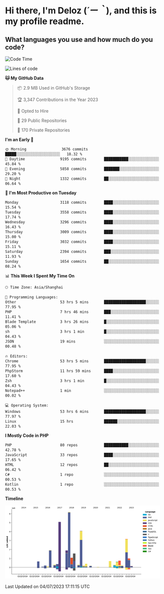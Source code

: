 # **Hi there, I'm Deloz (*´ー｀*), and this is my profile readme.**

## **What languages you use and how much do you code?**

<!--START_SECTION:waka-->
![Code Time](http://img.shields.io/badge/Code%20Time-1%2C827%20hrs%2026%20mins-blue)

![Lines of code](https://img.shields.io/badge/From%20Hello%20World%20I%27ve%20Written-31.3%20million%20lines%20of%20code-blue)

**🐱 My GitHub Data** 

> 📦 2.9 MB Used in GitHub's Storage 
 > 
> 🏆 3,347 Contributions in the Year 2023
 > 
> 💼 Opted to Hire
 > 
> 📜 29 Public Repositories 
 > 
> 🔑 170 Private Repositories 
 > 
**I'm an Early 🐤** 

```text
🌞 Morning                3676 commits        █████░░░░░░░░░░░░░░░░░░░░   18.32 % 
🌆 Daytime                9195 commits        ███████████░░░░░░░░░░░░░░   45.84 % 
🌃 Evening                5858 commits        ███████░░░░░░░░░░░░░░░░░░   29.20 % 
🌙 Night                  1332 commits        ██░░░░░░░░░░░░░░░░░░░░░░░   06.64 % 
```
📅 **I'm Most Productive on Tuesday** 

```text
Monday                   3118 commits        ████░░░░░░░░░░░░░░░░░░░░░   15.54 % 
Tuesday                  3558 commits        ████░░░░░░░░░░░░░░░░░░░░░   17.74 % 
Wednesday                3296 commits        ████░░░░░░░░░░░░░░░░░░░░░   16.43 % 
Thursday                 3009 commits        ████░░░░░░░░░░░░░░░░░░░░░   15.00 % 
Friday                   3032 commits        ████░░░░░░░░░░░░░░░░░░░░░   15.11 % 
Saturday                 2394 commits        ███░░░░░░░░░░░░░░░░░░░░░░   11.93 % 
Sunday                   1654 commits        ██░░░░░░░░░░░░░░░░░░░░░░░   08.24 % 
```


📊 **This Week I Spent My Time On** 

```text
🕑︎ Time Zone: Asia/Shanghai

💬 Programming Languages: 
Other                    53 hrs 5 mins       ███████████████████░░░░░░   77.95 % 
PHP                      7 hrs 46 mins       ███░░░░░░░░░░░░░░░░░░░░░░   11.41 % 
Blade Template           3 hrs 26 mins       █░░░░░░░░░░░░░░░░░░░░░░░░   05.06 % 
sh                       3 hrs 1 min         █░░░░░░░░░░░░░░░░░░░░░░░░   04.43 % 
JSON                     19 mins             ░░░░░░░░░░░░░░░░░░░░░░░░░   00.48 % 

🔥 Editors: 
Chrome                   53 hrs 5 mins       ███████████████████░░░░░░   77.95 % 
PhpStorm                 11 hrs 59 mins      ████░░░░░░░░░░░░░░░░░░░░░   17.60 % 
Zsh                      3 hrs 1 min         █░░░░░░░░░░░░░░░░░░░░░░░░   04.43 % 
Notepad++                1 min               ░░░░░░░░░░░░░░░░░░░░░░░░░   00.02 % 

💻 Operating System: 
Windows                  53 hrs 6 mins       ███████████████████░░░░░░   77.97 % 
Linux                    15 hrs              ██████░░░░░░░░░░░░░░░░░░░   22.03 % 
```

**I Mostly Code in PHP** 

```text
PHP                      80 repos            ███████████░░░░░░░░░░░░░░   42.78 % 
JavaScript               33 repos            ████░░░░░░░░░░░░░░░░░░░░░   17.65 % 
HTML                     12 repos            ██░░░░░░░░░░░░░░░░░░░░░░░   06.42 % 
C#                       1 repo              ░░░░░░░░░░░░░░░░░░░░░░░░░   00.53 % 
Kotlin                   1 repo              ░░░░░░░░░░░░░░░░░░░░░░░░░   00.53 % 
```



**Timeline**

![Lines of Code chart](https://raw.githubusercontent.com/deloz/deloz/main/assets/bar_graph.png)


 Last Updated on 04/07/2023 17:11:15 UTC
<!--END_SECTION:waka-->
